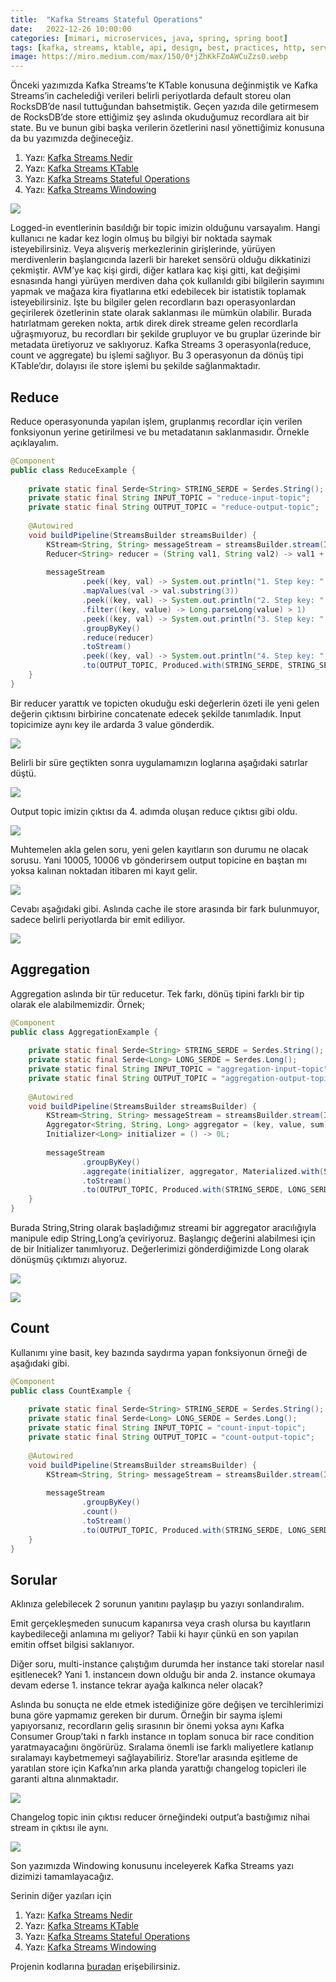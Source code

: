 ```yaml
---
title:  "Kafka Streams Stateful Operations"
date:   2022-12-26 10:00:00
categories: [mimari, microservices, java, spring, spring boot]
tags: [kafka, streams, ktable, api, design, best, practices, http, service, message broker, design, tasarım, topic, queue, mikroservis, microservice, kubernetes,  türkçe, yazılım, blog, nedir, örnek, nasıl yapılır, mehmet cem yücel]
image: https://miro.medium.com/max/150/0*jZhKkFZoAWCuZzs0.webp
---
```


Önceki yazımızda Kafka Streams’te KTable konusuna değinmiştik ve Kafka Streams’in cachelediği verileri belirli periyotlarda default storeu olan RocksDB’de nasıl tuttuğundan bahsetmiştik. Geçen yazıda dile getirmesem de RocksDB’de store ettiğimiz şey aslında okuduğumuz recordlara ait bir state. Bu ve bunun gibi başka verilerin özetlerini nasıl yönettiğimiz konusuna da bu yazımızda değineceğiz.

1.  Yazı:  [Kafka Streams Nedir](https://www.mehmetcemyucel.com/2022/kafka-streams-nedir)
2.  Yazı:  [Kafka Streams KTable](https://www.mehmetcemyucel.com/2022/kafka-streams-ktable)
3.  Yazı:  [Kafka Streams Stateful Operations](https://www.mehmetcemyucel.com/2022/kafka-streams-stateful-operations)
4.  Yazı:  [Kafka Streams Windowing](https://www.mehmetcemyucel.com/2022/kafka-streams-windowing)

![](https://miro.medium.com/max/1400/0*jZhKkFZoAWCuZzs0.jpg)

Logged-in eventlerinin basıldığı bir topic imizin olduğunu varsayalım. Hangi kullanıcı ne kadar kez login olmuş bu bilgiyi bir noktada saymak isteyebilirsiniz. Veya alışveriş merkezlerinin girişlerinde, yürüyen merdivenlerin başlangıcında lazerli bir hareket sensörü olduğu dikkatinizi çekmiştir. AVM’ye kaç kişi girdi, diğer katlara kaç kişi gitti, kat değişimi esnasında hangi yürüyen merdiven daha çok kullanıldı gibi bilgilerin sayımını yapmak ve mağaza kira fiyatlarına etki edebilecek bir istatistik toplamak isteyebilirsiniz. İşte bu bilgiler gelen recordların bazı operasyonlardan geçirilerek özetlerinin state olarak saklanması ile mümkün olabilir. Burada hatırlatmam gereken nokta, artık direk direk streame gelen recordlarla uğraşmıyoruz, bu recordları bir şekilde grupluyor ve bu gruplar üzerinde bir metadata üretiyoruz ve saklıyoruz. Kafka Streams 3 operasyonla(reduce, count ve aggregate) bu işlemi sağlıyor. Bu 3 operasyonun da dönüş tipi KTable’dır, dolayısı ile store işlemi bu şekilde sağlanmaktadır.

## Reduce

Reduce operasyonunda yapılan işlem, gruplanmış recordlar için verilen fonksiyonun yerine getirilmesi ve bu metadatanın saklanmasıdır. Örnekle açıklayalım.

```java
@Component  
public class ReduceExample {  
  
    private static final Serde<String> STRING_SERDE = Serdes.String();  
    private static final String INPUT_TOPIC = "reduce-input-topic";  
    private static final String OUTPUT_TOPIC = "reduce-output-topic";  
  
    @Autowired  
    void buildPipeline(StreamsBuilder streamsBuilder) {  
        KStream<String, String> messageStream = streamsBuilder.stream(INPUT_TOPIC, Consumed.with(STRING_SERDE, STRING_SERDE));  
        Reducer<String> reducer = (String val1, String val2) -> val1 + val2;  
  
        messageStream  
                .peek((key, val) -> System.out.println("1. Step key: " + key + ", val: " + val))  
                .mapValues(val -> val.substring(3))  
                .peek((key, val) -> System.out.println("2. Step key: " + key + ", val: " + val))  
                .filter((key, value) -> Long.parseLong(value) > 1)  
                .peek((key, val) -> System.out.println("3. Step key: " + key + ", val: " + val))  
                .groupByKey()  
                .reduce(reducer)  
                .toStream()  
                .peek((key, val) -> System.out.println("4. Step key: " + key + ", val: " + val))  
                .to(OUTPUT_TOPIC, Produced.with(STRING_SERDE, STRING_SERDE));  
    }  
}
```

Bir reducer yarattık ve topicten okuduğu eski değerlerin özeti ile yeni gelen değerin çıktısını birbirine concatenate edecek şekilde tanımladık. Input topicimize aynı key ile ardarda 3 value gönderdik.

![](https://miro.medium.com/max/1400/1*HMHcEwVBJ4jnnAPs789aMg.png)

Belirli bir süre geçtikten sonra uygulamamızın loglarına aşağıdaki satırlar düştü.

![](https://miro.medium.com/max/530/1*vPS2DhjmBMHmDLHYjZ0naw.png)

Output topic imizin çıktısı da 4. adımda oluşan reduce çıktısı gibi oldu.

![](https://miro.medium.com/max/1400/1*6DwjziXD2hC_gCpKkrZipw.png)

Muhtemelen akla gelen soru, yeni gelen kayıtların son durumu ne olacak sorusu. Yani 10005, 10006 vb gönderirsem output topicine en baştan mı yoksa kalınan noktadan itibaren mi kayıt gelir.

![](https://miro.medium.com/max/1400/1*ELJHtwWtERXdUmeVd4StHg.png)

Cevabı aşağıdaki gibi. Aslında cache ile store arasında bir fark bulunmuyor, sadece belirli periyotlarda bir emit ediliyor.

![](https://miro.medium.com/max/1400/1*Hh0SDvPp2V0wcleGXbbNrA.png)

## Aggregation

Aggregation aslında bir tür reducetur. Tek farkı, dönüş tipini farklı bir tip olarak ele alabilmemizdir. Örnek;

```java
@Component  
public class AggregationExample {  
  
    private static final Serde<String> STRING_SERDE = Serdes.String();  
    private static final Serde<Long> LONG_SERDE = Serdes.Long();  
    private static final String INPUT_TOPIC = "aggregation-input-topic";  
    private static final String OUTPUT_TOPIC = "aggregation-output-topic";  
  
    @Autowired  
    void buildPipeline(StreamsBuilder streamsBuilder) {  
        KStream<String, String> messageStream = streamsBuilder.stream(INPUT_TOPIC, Consumed.with(STRING_SERDE, STRING_SERDE));  
        Aggregator<String, String, Long> aggregator = (key, value, sum) -> Long.parseLong(value) + sum;  
        Initializer<Long> initializer = () -> 0L;  
  
        messageStream  
                .groupByKey()  
                .aggregate(initializer, aggregator, Materialized.with(STRING_SERDE, LONG_SERDE))  
                .toStream()  
                .to(OUTPUT_TOPIC, Produced.with(STRING_SERDE, LONG_SERDE));  
    }  
}
```

Burada String,String olarak başladığımız streami bir aggregator aracılığıyla manipule edip String,Long’a çeviriyoruz. Başlangıç değerini alabilmesi için de bir Initializer tanımlıyoruz. Değerlerimizi gönderdiğimizde Long olarak dönüşmüş çıktımızı alıyoruz.

![](https://miro.medium.com/max/1400/1*0CRFb92VC5yNISIQ7sCDXA.png)

![](https://miro.medium.com/max/1400/1*xexhzd2iGS-58xXkMWcRCQ.png)

## Count

Kullanımı yine basit, key bazında saydırma yapan fonksiyonun örneği de aşağıdaki gibi.

```java
@Component  
public class CountExample {  
  
    private static final Serde<String> STRING_SERDE = Serdes.String();  
    private static final Serde<Long> LONG_SERDE = Serdes.Long();  
    private static final String INPUT_TOPIC = "count-input-topic";  
    private static final String OUTPUT_TOPIC = "count-output-topic";  
  
    @Autowired  
    void buildPipeline(StreamsBuilder streamsBuilder) {  
        KStream<String, String> messageStream = streamsBuilder.stream(INPUT_TOPIC, Consumed.with(STRING_SERDE, STRING_SERDE));  
  
        messageStream  
                .groupByKey()  
                .count()  
                .toStream()  
                .to(OUTPUT_TOPIC, Produced.with(STRING_SERDE, LONG_SERDE));  
    }  
}
```

## Sorular

Aklınıza gelebilecek 2 sorunun yanıtını paylaşıp bu yazıyı sonlandıralım.

Emit gerçekleşmeden sunucum kapanırsa veya crash olursa bu kayıtların kaybedileceği anlamına mı geliyor? Tabii ki hayır çünkü en son yapılan emitin offset bilgisi saklanıyor.

Diğer soru, multi-instance çalıştığım durumda her instance taki storelar nasıl eşitlenecek? Yani 1. instanceın down olduğu bir anda 2. instance okumaya devam ederse 1. instance tekrar ayağa kalkınca neler olacak?

Aslında bu sonuçta ne elde etmek istediğinize göre değişen ve tercihlerimizi buna göre yapmamız gereken bir durum. Örneğin bir sayma işlemi yapıyorsanız, recordların geliş sırasının bir önemi yoksa aynı Kafka Consumer Group’taki n farklı instance ın toplam sonuca bir race condition yaratmayacağını öngörürüz. Sıralama önemli ise farklı maliyetlere katlanıp sıralamayı kaybetmemeyi sağlayabiliriz. Store’lar arasında eşitleme de yaratılan store için Kafka’nın arka planda yarattığı changelog topicleri ile garanti altına alınmaktadır.

![](https://miro.medium.com/max/1400/1*f4AGs8zY5GgK15AoBwLe9A.png)

Changelog topic inin çıktısı reducer örneğindeki output’a bastığımız nihai stream in çıktısı ile aynı.

![](https://miro.medium.com/max/1400/1*tJ7DQNAubsVniMZraN20CA.png)

Son yazımızda Windowing konusunu inceleyerek Kafka Streams yazı dizimizi tamamlayacağız.

Serinin diğer yazıları için

1.  Yazı:  [Kafka Streams Nedir](https://www.mehmetcemyucel.com/2022/kafka-streams-nedir)
2.  Yazı:  [Kafka Streams KTable](https://www.mehmetcemyucel.com/2022/kafka-streams-ktable)
3.  Yazı:  [Kafka Streams Stateful Operations](https://www.mehmetcemyucel.com/2022/kafka-streams-stateful-operations)
4.  Yazı:  [Kafka Streams Windowing](https://www.mehmetcemyucel.com/2022/kafka-streams-windowing)

Projenin kodlarına  [buradan](https://github.com/mehmetcemyucel/kafka-streams)  erişebilirsiniz.